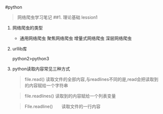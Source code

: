 #python
> 网络爬虫学习笔记
##1. 理论基础
> lession1
1. 网络爬虫的类型

     * 通用网络爬虫 聚焦网络爬虫 增量式网络爬虫 深层网络爬虫 
1. urllib库

   python2>python3
   
1. python读取内容常见三种方式
   
   > file.read() 读取文件的全部内容,与readlines不同的是,read会把读取到的内容赋给一个字符串
   
   > file.readlines()  读取到的内容赋给一个列表变量
   
   > FIle.readline()　　读取文件的一行内容